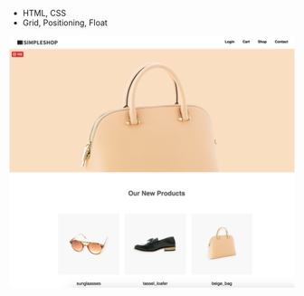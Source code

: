- HTML, CSS
- Grid, Positioning, Float
<img src="Readme.assets/image-20200227160511794.png" alt="image-20200227160511794" style="zoom:50%;" />

